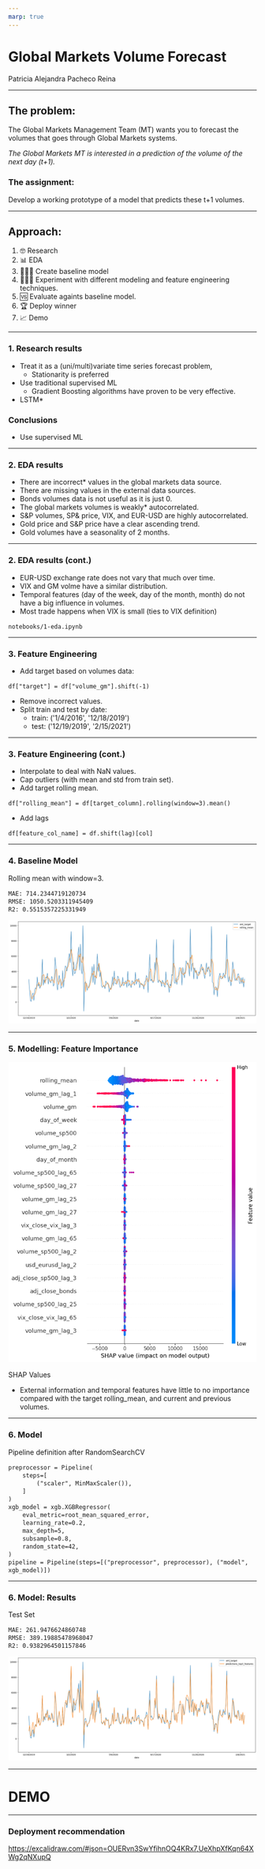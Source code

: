 ```yaml
---
marp: true
---
```

<!--
theme: gaia
paginate: true
-->
<!-- _class: lead -->

# Global Markets Volume Forecast
Patricia Alejandra Pacheco Reina

---

## The problem:
The Global Markets Management Team (MT) wants you to forecast the volumes that goes through Global Markets systems.

*The Global Markets MT is interested in a prediction of the volume of the next day (t+1).*



### The assignment:
Develop a working prototype of a model that predicts these t+1 volumes.


___

## Approach:
1. 🤓 Research
2. 📊 EDA
3. 👩🏾‍💻 Create baseline model
4. 👩🏾‍💻 Experiment with different modeling and feature engineering techniques.
5. 🆚 Evaluate againts baseline model.
4. 🏆 Deploy winner 
5. 📈 Demo

---

### 1. Research results
- Treat it as a (uni/multi)variate time series forecast problem,
    - Stationarity is preferred
- Use traditional supervised ML
    - Gradient Boosting algorithms have proven to be very effective.
- LSTM*

### Conclusions
- Use supervised ML

---

### 2. EDA results
- There are incorrect* values in the global markets data source.
- There are missing values in the external data sources.
- Bonds volumes data is not useful as it is just 0.
- The global markets volumes is weakly* autocorrelated.
- S&P volumes, SP& price, VIX, and EUR-USD are highly autocorrelated.
- Gold price and S&P price have a clear ascending trend.
- Gold volumes have a seasonality of 2 months.

---
### 2. EDA results (cont.)

- EUR-USD exchange rate does not vary that much over time.
- VIX and GM volme have a similar distribution.
- Temporal features (day of the week, day of the month, month) do not have a big influence in volumes.
- Most trade happens when VIX is small (ties to VIX definition)

```
notebooks/1-eda.ipynb
```

---
### 3. Feature Engineering
- Add target based on volumes data:
```
df["target"] = df["volume_gm"].shift(-1)
```
- Remove incorrect values.
- Split train and test by date:
     - train: ('1/4/2016', '12/18/2019')
     - test: ('12/19/2019', '2/15/2021')

---
### 3. Feature Engineering (cont.)
- Interpolate to deal with NaN values.
- Cap outliers (with mean and std from train set).
- Add target rolling mean.
```
df["rolling_mean"] = df[target_column].rolling(window=3).mean()
```
- Add lags
```
df[feature_col_name] = df.shift(lag)[col]
```

---
### 4. Baseline Model
Rolling mean with window=3.
```
MAE: 714.2344719120734
RMSE: 1050.5203311945409
R2: 0.5515357225331949
```

![w:700px h](resources/rolling_mean.png)

---
### 5. Modelling: Feature Importance
![bg right](resources/shap.png)


SHAP Values

- External information and temporal features have little to no importance compared with the target rolling_mean, and current and previous volumes.

---
### 6. Model
Pipeline definition after RandomSearchCV

```
preprocessor = Pipeline(
    steps=[
        ("scaler", MinMaxScaler()),
    ]
)
xgb_model = xgb.XGBRegressor(
    eval_metric=root_mean_squared_error,
    learning_rate=0.2,
    max_depth=5,
    subsample=0.8,
    random_state=42,
)
pipeline = Pipeline(steps=[("preprocessor", preprocessor), ("model", xgb_model)])
```

---
### 6. Model: Results
Test Set
```
MAE: 261.9476624860748
RMSE: 389.19885478968047
R2: 0.9382964501157846
```

![w:700px h](resources/xgboost_top3.png)


---
<!-- _class: lead -->
# DEMO

---
### Deployment recommendation
https://excalidraw.com/#json=OUERvn3SwYfihnOQ4KRx7,UeXhpXfKqn64XWg2qNXupQ